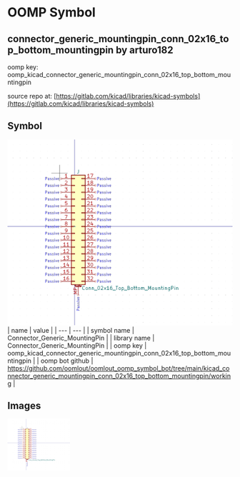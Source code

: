 # OOMP Symbol  
## connector_generic_mountingpin_conn_02x16_top_bottom_mountingpin  by arturo182  
  
oomp key: oomp_kicad_connector_generic_mountingpin_conn_02x16_top_bottom_mountingpin  
  
source repo at: [https://gitlab.com/kicad/libraries/kicad-symbols](https://gitlab.com/kicad/libraries/kicad-symbols)  
## Symbol  
  
[![working.png](working_600.png)](working.png)  
| name | value | 
| --- | --- | 
| symbol name | Connector_Generic_MountingPin | 
| library name | Connector_Generic_MountingPin | 
| oomp key | oomp_kicad_connector_generic_mountingpin_conn_02x16_top_bottom_mountingpin | 
| oomp bot github | https://github.com/oomlout/oomlout_oomp_symbol_bot/tree/main/kicad_connector_generic_mountingpin_conn_02x16_top_bottom_mountingpin/working | 
## Images  
  
[![working.png](working_140.png)](working.png)  

